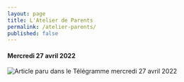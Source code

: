```yaml
---
layout: page
title: L'Atelier de Parents
permalink: /atelier-parents/
published: false
---
```


<h4>Mercredi 27 avril 2022</h4>
<img class="fit-picture" src="../../../assets/img/article-telegramme.jpg"
     alt="Article paru dans le Télégramme mercredi 27 avril 2022">





<!-- This is the base Jekyll theme. You can find out more info about customizing your Jekyll theme, as well as basic Jekyll usage documentation at [jekyllrb.com](https://jekyllrb.com/)

You can find the source code for Minima at GitHub:
[jekyll][jekyll-organization] /
[minima](https://github.com/jekyll/minima)

You can find the source code for Jekyll at GitHub:
[jekyll][jekyll-organization] /
[jekyll](https://github.com/jekyll/jekyll)


[jekyll-organization]: https://github.com/jekyll 
-->

